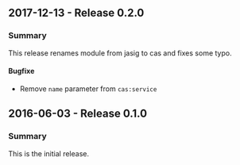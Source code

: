 ## 2017-12-13 - Release 0.2.0
### Summary

This release renames module from jasig to cas and fixes some typo.

#### Bugfixe

- Remove `name` parameter from `cas:service`

## 2016-06-03 - Release 0.1.0
### Summary

This is the initial release.
